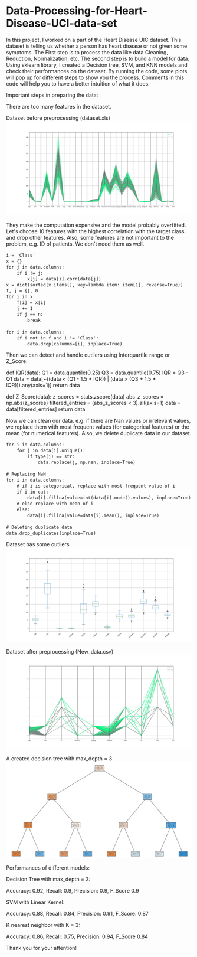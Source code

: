 # Data-Processing-for-Heart-Disease-UCI-data-set
In this project, I worked on a part of the Heart Disease UIC dataset. This dataset is telling us whether a person has heart disease or not given some symptoms. The First step is to process the data like data Cleaning, Reduction, Normalization, etc.
The second step is to build a model for data. Using sklearn library, I created a Decision tree, SVM, and KNN models and check their performances on the dataset. 
By running the code, some plots will pop up for different steps to show you the process.
Comments in this code will help you to have a better intuition of what it does.

Important steps in preparing the data:

There are too many features in the dataset. 

Dataset before preprocessing (dataset.xls)
![](1.png)

They make the computation expensive and the model probably overfitted. Let's choose 10 features with the highest correlation with the target class and drop other features. Also, some features are not important to the problem, e.g. ID of patients. We don't need them as well.
    
    i = 'Class'
    x = {}
    for j in data.columns:
        if i != j:
            x[j] = data[i].corr(data[j])
    x = dict(sorted(x.items(), key=lambda item: item[1], reverse=True))
    f, j = {}, 0
    for i in x:
        f[i] = x[i]
        j += 1
        if j == n:
            break

    for i in data.columns:
        if i not in f and i != 'Class':
            data.drop(columns=[i], inplace=True)
            
Then we can detect and handle outliers using Interquartile range or Z_Score:

def IQR(data):
    Q1 = data.quantile(0.25)
    Q3 = data.quantile(0.75)
    IQR = Q3 - Q1
    data = data[~((data < (Q1 - 1.5 * IQR)) | (data > (Q3 + 1.5 * IQR))).any(axis=1)]
    return data


def Z_Score(data):
    z_scores = stats.zscore(data)
    abs_z_scores = np.abs(z_scores)
    filtered_entries = (abs_z_scores < 3).all(axis=1)
    data = data[filtered_entries]
    return data
 
Now we can clean our data. e.g. if there are Nan values or irrelevant values, we replace them with most frequent values (for categorical features) or the mean (for numerical features). Also, we delete duplicate data in our dataset.

    for i in data.columns:
        for j in data[i].unique():
            if type(j) == str:
                data.replace(j, np.nan, inplace=True)

    # Replacing NaN
    for i in data.columns:
        # if i is categorical, replace with most frequent value of i
        if i in cat:
            data[i].fillna(value=int(data[i].mode().values), inplace=True)
        # else replace with mean of i
        else:
            data[i].fillna(value=data[i].mean(), inplace=True)

    # Deleting duplicate data
    data.drop_duplicates(inplace=True)

Dataset has some outliers
![](box.png)

Dataset after preprocessing (New_data.csv)
![](3.png)


A created decision tree with max_depth = 3
![](tree3.png)

Performances of different models:

Decision Tree with max_depth = 3:

Accuracy: 0.92, Recall: 0.9, Precision: 0.9, F_Score 0.9

SVM with Linear Kernel:

Accuracy: 0.88, Recall: 0.84, Precision: 0.91, F_Score: 0.87

K nearest neighbor with K = 3:

Accuracy: 0.86, Recall: 0.75, Precision: 0.94, F_Score 0.84

Thank you for your attention!
